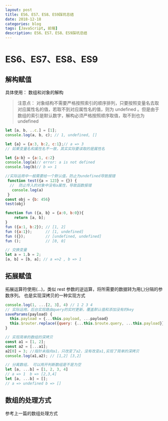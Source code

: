 ```yaml
---
layout: post
title: ES6、ES7、ES8、ES9踩坑总结
date: 2018-12-18
categories: blog
tags: [JavaScript, 前端]
description: ES6、ES7、ES8、ES9踩坑总结
---
```


# ES6、ES7、ES8、ES9

## 解构赋值

具体使用： 数组和对象的解构

> 注意点： 对象结构不需要严格按照索引的顺序排列，只要按照变量名去取对应属性名的值，若取不到对应属性名的值，则为 undefined 。但是由于数组的索引是默认数字，解构必须严格按照顺序取值，取不到也为 undefined

```js
let [a, b, ..c.] = [1];
console.log(a, b, c); // 1, undefined, []

let {a} = {a:3, b:2, c:1};// a => 3
// 如果变量名和属性名不一致，其实实际要读取的是属性名

let {a:b} = {a:1, c:2}
console.log(a)// error: a is not defined
console.log(b)// b => 1

//实际运用中一般需要给一个默认值，防止为undefined导致报错
 function test({a = 123} = {}) {
  //  防止传入的对象中没有a属性，导致函数报错
   console.log(a)
 }
const obj = {b: 456}
test(obj)

function fun ({a, b} = {a:0, b:0}){
    return [a, b];
}
fun ({a:1, b:2}); // [1, 2]
fun ({a:1});      // [1, undefined]
fun ({});         // [undefined, undefined]
fun ();           // [0, 0]

// 交换变量
let a = 1,b = 2;
[a, b] = [b, a]; // a =>2 , b => 1
```

## 拓展赋值

拓展运算符使用(...)，类似 rest 参数的逆运算，将所需要的数据转为用(,)分隔的参数序列。
也是实现深拷贝的一种实现方式

```js
console.log(1, ...[2, 3], 4) // 1 2 3 4
// 实际运用，后台实现路由query的实时更新，覆盖默认值和添加没有的key
saveParams(payload) {
  this.payload = {...this.payload, ...payload}
  this.$router.replace({query: {...this.$route.query, ...this.payload}})
}

// 实现简单的数组的深拷贝
const a1 = [1, 2];
const a2 = [...a1];
a2[0] = 3; //指针未指向a1，只改变了a2，没有改变a1,实现了简单的深拷贝
console.log(a1,a2); // [1,2] [3,2]

// 分离数组， 可以用开判断数组是不是为空
let [a, ...b] = [1, 2, 3, 4]
// a => 1  b => [2,3,4]
let [a, ...b] = [];
// a => undefined b => []
```

## 数组的处理方式

参考上一篇的数组处理方式

